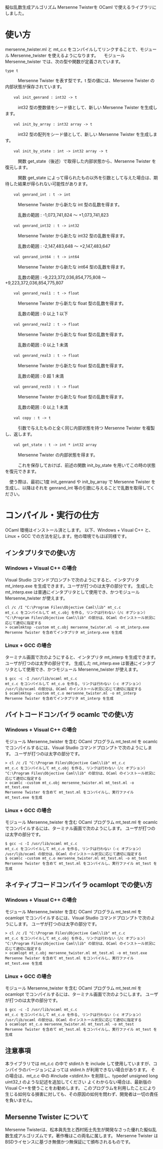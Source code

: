 擬似乱数生成アルゴリズム Mersenne Twisterを OCaml で使えるライブラリにしました。
# 使い方
mersenne_twister.ml と mt_c.c をコンパイルしてリンクすることで、モジュール Mersenne_twister を使えるようになります。
　モジュール Mersenne_twister では、次の型や関数が定義されています。

```type t```


　　　Mersenne Twister を表す型です。t 型の値には、Mersenne Twister の内部状態が保存されています。


　　```val init_genrand : int32 -> t```

　　　int32 型の整数値をシード値として、新しい Mersenne Twister を生成します。


　　```val init_by_array : int32 array -> t```

　　　int32 型の配列をシード値として、新しい Mersenne Twister を生成します。


　　```val init_by_state : int -> int32 array -> t```

　　　関数 get_state（後述）で取得した内部状態から、Mersenne Twister を復元します。

　　　関数 get_state によって得られたもの以外を引数として与えた場合は、期待した結果が得られない可能性があります。


　　```val genrand_int : t -> int```

　　　Mersenne Twister から新たな int 型の乱数を得ます。

　　　乱数の範囲 : -1,073,741,824 ～ +1,073,741,823 


　　```val genrand_int32 : t -> int32```

　　　Mersenne Twister から新たな int32 型の乱数を得ます。

　　　乱数の範囲 : -2,147,483,648 ～ +2,147,483,647 


　　```val genrand_int64 : t -> int64```

　　　Mersenne Twister から新たな int64 型の乱数を得ます。

　　　乱数の範囲 : -9,223,372,036,854,775,808 ～ +9,223,372,036,854,775,807 


　　```val genrand_real1 : t -> float```

　　　Mersenne Twister から新たな float 型の乱数を得ます。

　　　乱数の範囲 : 0 以上 1 以下 


　　```val genrand_real2 : t -> float```

　　　Mersenne Twister から新たな float 型の乱数を得ます。

　　　乱数の範囲 : 0 以上 1 未満 


　　```val genrand_real3 : t -> float```

　　　Mersenne Twister から新たな float 型の乱数を得ます。

　　　乱数の範囲 : 0 超 1 未満 


　　```val genrand_res53 : t -> float```

　　　Mersenne Twister から新たな float 型の乱数を得ます。

　　　乱数の範囲 : 0 以上 1 未満 


　　```val copy : t -> t```

　　　引数で与えたものと全く同じ内部状態を持つ Mersenne Twister を複製し、返します。


　　```val get_state : t -> int * int32 array```

　　　Mersenne Twister の内部状態を得ます。

　　　これを保存しておけば、前述の関数 init_by_state を用いてこの時の状態を復元できます。


　使う際は、最初に1度 init_genrand や init_by_array で Mersenne Twister を生成し、以降はそれを genrand_int 等の引数に与えることで乱数を取得してください。

# コンパイル・実行の仕方
OCaml 環境はインストール済とします。
以下、Windows + Visual C++ と、Linux + GCC での方法を記します。他の環境でもほぼ同様です。

## インタプリタでの使い方
### Windows + Visual C++ の場合
Visual Studio コマンドプロンプトで次のようにすると、インタプリタ mt_interp.exe を生成できます。ユーザが打つのは太字の部分です。
生成した mt_interp.exe は普通にインタプリタとして使用でき、かつモジュール Mersenne_twister が使えます。
```
cl /c /I "C:\Program Files\Objective Caml\lib" mt_c.c
mt_c.c をコンパイルして mt_c.obj を作る, リンクは行わない（/c オプション）
"C:\Program Files\Objective Caml\lib" の部分は、OCaml のインストール状況に応じて適切に指定する
> ocamlmktop -custom mt_c.obj mersenne_twister.ml -o mt_interp.exe
Mersenne Twister を含めてインタプリタ mt_interp.exe を生成
```

### Linux + GCC の場合
ターミナル画面で次のようにすると、インタプリタ mt_interp を生成できます。ユーザが打つのは太字の部分です。
生成した mt_interp.exe は普通にインタプリタとして使用でき、かつモジュール Mersenne_twister が使えます。
```
$ gcc -c -I /usr/lib/ocaml mt_c.c
mt_c.c をコンパイルして mt_c.o を作る, リンクは行わない（-c オプション）
/usr/lib/ocaml の部分は、OCaml のインストール状況に応じて適切に指定する
$ ocamlmktop -custom mt_c.o mersenne_twister.ml -o mt_interp
Mersenne Twister を含めてインタプリタ mt_interp を生成
```

## バイトコードコンパイラ ocamlc での使い方
### Windows + Visual C++ の場合
モジュール Mersenne_twister を含む OCaml プログラム mt_test.ml を ocamlc でコンパイルするには、Visual Studio コマンドプロンプトで次のようにします。
ユーザが打つのは太字の部分です。
```
> cl /c /I "C:\Program Files\Objective Caml\lib" mt_c.c
mt_c.c をコンパイルして mt_c.obj を作る, リンクは行わない（/c オプション）
"C:\Program Files\Objective Caml\lib" の部分は、OCaml のインストール状況に応じて適切に指定する
> ocamlc -custom mt_c.obj mersenne_twister.ml mt_test.ml -o mt_test.exe
Mersenne Twister を含めて mt_test.ml をコンパイルし、実行ファイル mt_test.exe を生成
```

### Linux + GCC の場合
モジュール Mersenne_twister を含む OCaml プログラム mt_test.ml を ocamlc でコンパイルするには、ターミナル画面で次のようにします。
ユーザが打つのは太字の部分です。
```
$ gcc -c -I /usr/lib/ocaml mt_c.c
mt_c.c をコンパイルして mt_c.o を作る, リンクは行わない（-c オプション）
/usr/lib/ocaml の部分は、OCaml のインストール状況に応じて適切に指定する
$ ocamlc -custom mt_c.o mersenne_twister.ml mt_test.ml -o mt_test
Mersenne Twister を含めて mt_test.ml をコンパイルし、実行ファイル mt_test を生成
```

## ネイティブコードコンパイラ ocamlopt での使い方
### Windows + Visual C++ の場合
モジュール Mersenne_twister を含む OCaml プログラム mt_test.ml を ocamlopt でコンパイルするには、Visual Studio コマンドプロンプトで次のようにします。
ユーザが打つのは太字の部分です。
```
> cl /c /I "C:\Program Files\Objective Caml\lib" mt_c.c
mt_c.c をコンパイルして mt_c.obj を作る, リンクは行わない（/c オプション）
"C:\Program Files\Objective Caml\lib" の部分は、OCaml のインストール状況に応じて適切に指定する
> ocamlopt mt_c.obj mersenne_twister.ml mt_test.ml -o mt_test.exe
Mersenne Twister を含めて mt_test.ml をコンパイルし、実行ファイル mt_test.exe を生成
```

### Linux + GCC の場合
モジュール Mersenne_twister を含む OCaml プログラム mt_test.ml を ocamlopt でコンパイルするには、ターミナル画面で次のようにします。
ユーザが打つのは太字の部分です。
```
$ gcc -c -I /usr/lib/ocaml mt_c.c
mt_c.c をコンパイルして mt_c.o を作る, リンクは行わない（-c オプション）
/usr/lib/ocaml の部分は、OCaml のインストール状況に応じて適切に指定する
$ ocamlopt mt_c.o mersenne_twister.ml mt_test.ml -o mt_test
Mersenne Twister を含めて mt_test.ml をコンパイルし、実行ファイル mt_test を生成
```

## 注意事項
本ライブラリでは mt_c.c の中で stdint.h を include して使用していますが、コンパイラのバージョンによっては stdint.h が利用できない場合があります。
その場合は、mt_c.c 中の #include <stdint.h> を削除し、typedef unsigned long uint32_t のような記述を追加してください
よくわからない場合は、最新版の Visual C++を使うことをお勧めします。
このプログラムを利用したことにより生じる如何なる損害に対しても、その原因の如何を問わず、開発者は一切の責任を負いません。　

## Mersenne Twister について
Mersenne Twisterは、松本眞先生と西村拓士先生が開発なさった優れた擬似乱数生成アルゴリズムです。著作権はこの両名に属します。
Mersenne Twister はBSDライセンスに基づき無償かつ無保証にて頒布されるものです。
